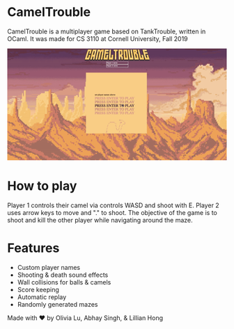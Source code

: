 # CamelTrouble
CamelTrouble is a multiplayer game based on TankTrouble, written in OCaml. It was made for CS 3110 at Cornell University, Fall 2019

![Image of CamelTrouble](https://github.com/luOlivia/CamelTrouble/blob/js/resources/gameplay.gif)

# How to play
Player 1 controls their camel via controls WASD and shoot with E. Player 2 uses arrow keys to move and "." to shoot. The objective of the game is to shoot and kill the other player while navigating around the maze.

# Features
- Custom player names
- Shooting & death sound effects
- Wall collisions for balls & camels
- Score keeping
- Automatic replay
- Randomly generated mazes

Made with ❤️ by Olivia Lu, Abhay Singh, & Lillian Hong